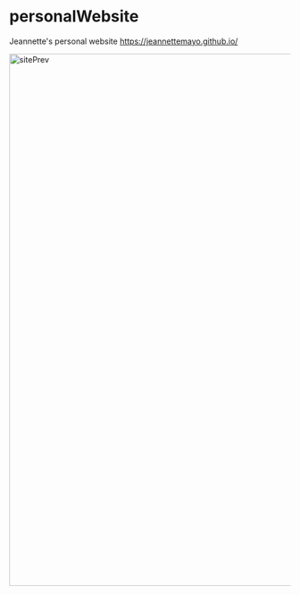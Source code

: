 # personalWebsite
Jeannette's personal website https://jeannettemayo.github.io/


<img width="953" alt="sitePrev" src="https://github.com/JeannetteMayo/jeannettemayo.github.io/assets/65695953/6ee82a23-acc8-4ce2-a41f-8ed6c0d8ac55">


